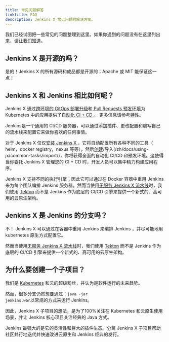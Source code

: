```yaml
---
title: 常见问题解答
linktitle: FAQ
description: Jenkins X 常见问题的解决方案。
---
```


我们已经试图把一些常见的问题整理到这里。如果你遇到的问题没有在这里列出来，请[让我们知道](https://github.com/jenkins-x/jx/issues/new)。


## Jenkins X 是开源的吗？

是的！Jenkins X 的所有源码和成品都是开源的；Apache 或 MIT 能保证这一点！

## Jenkins X 和 Jenkins 相比如何呢？

Jenkins X 通过[跨环境的 GitOps 部署升级](/zh/docs/concepts/features/#部署升级)和[ Pull Requests 预发环境](/zh/docs/concepts/features/#预发环境)为 Kubernetes 中的应用提供了[自动化 CI + CD ](/zh/docs/concepts/features/#automated-pipelines)。
更多信息请参考[特性](/zh/docs/concepts/features/)。

Jenkins是一个通用的 CI/CD 服务器，可以通过添加插件、更改配置和编写自己的流水线来配置它来做你喜欢的任何事情。

对于 Jenkins X 仅仅[安装 Jenkins X ](/zh/dosc/getting-started/)，它将自动配置所有各种不同的工具（ helm，docker registry，nexus 等等），然后[创建](/zh/docs/using-jx/common-tasks/create-spring/)/导入(/zh/docs/using-jx/common-tasks/import/)，你将获得全面的自动化 CI/CD 和预发环境。这使得当你委托 Jenkins X 管理您的 CI + CD 时，开发人员可以集中精力构建应用程序。

Jenkins X 支持不同的执行引擎；因此它可以通过在 Docker 容器中重用 Jenkins 来为每个团队编排 Jenkins 服务器。然而当使用[无服务 Jenkins X 流水线](/zh/docs/concepts/jenkins-x-pipelines/)时，我们使用 [Tekton](https://tekton.dev/) 而不是 Jenkins 作为底层的 CI/CD 引擎来提供一个新式的、高可用的云原生架构。


## Jenkins X 是 Jenkins 的分支吗？

不！ Jenkins X 可以通过在容器中重用 Jenkins 来编排 Jenkins ，并尽可能地用 kubernetes 原生方式配置它。

然而当使用[无服务 Jenkins X 流水线](/zh/docs/concepts/jenkins-x-pipelines/)时，我们使用 [Tekton](https://tekton.dev/) 而不是 Jenkins 作为底层的 CI/CD 引擎来提供一个新式的、高可用的云原生架构。

## 为什么要创建一个子项目？

我们是 <a href="https://kubernetes.io/">Kubernetes</a> 和云的超级粉丝，并认为是软件运行的未来趋势。

然而，很多分支仍然想要通过：<code>java -jar jenkins.war</code >以常规的方式来运行 Jenkins。

因此，Jenkins X 子项目的想法，是为了100%关注在 Kubernetes 和云原生使用场景，并让 Jenkins 核心项目关注经典的 Java 方式。

Jenkins 最强大的是它的灵活性和巨大的插件生态。分离 Jenkins X 子项目帮助社区并行地迭代并快速改进云原生和 Jenkins 经典的发行。
